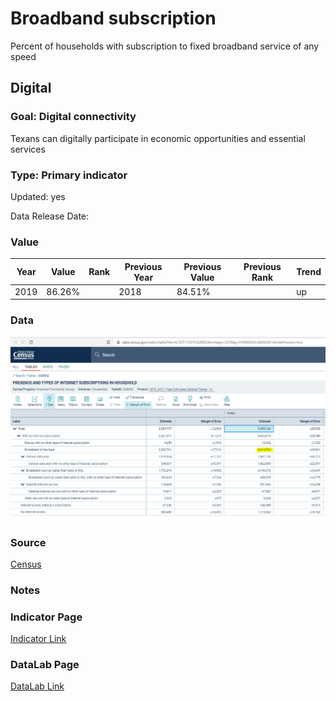 # Broadband subscription

Percent of households with subscription to fixed broadband service of any speed

## Digital

### Goal: Digital connectivity

Texans can digitally participate in economic opportunities and essential services

### Type: Primary indicator

Updated: yes

Data Release Date: 


### Value

| Year      |  Value      | Rank        | Previous Year | Previous Value | Previous Rank | Trend | 
| ----------- | ----------- | ----------- | ----------- | ----------- | ----------- | -----------|
|   2019       | 86.26%     |             |      2018   |   84.51%    |             |    up      | 

### Data

![data](./broad.PNG)

### Source

[Census](https://data.census.gov/cedsci/table?tid=ACSDT1Y2019.B28002&vintage=2018&g=0100000US.04000.001&hidePreview=true)

### Notes


### Indicator Page

[Indicator Link](https://indicators.texas2036.org/indicator/69)


### DataLab Page

[DataLab Link](https://datalab.texas2036.org/cecenfe/american-community-survey-5-year-estimates-social-characteristics?accesskey=ciaqduf)